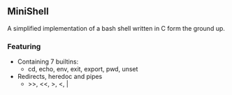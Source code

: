 ## MiniShell
A simplified implementation of a bash shell written in C form the ground up.

### Featuring
* Containing 7 builtins:
	* cd, echo, env, exit, export, pwd, unset
* Redirects, heredoc and pipes
	* \>\>, <<, >, <, |

